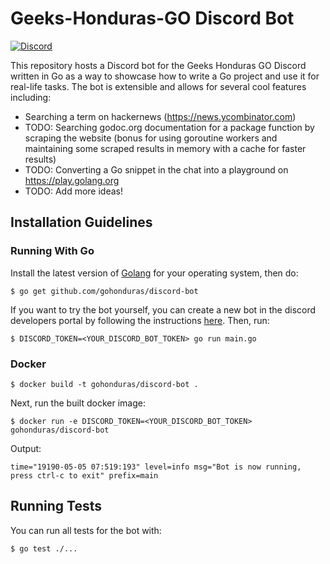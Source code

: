 # Geeks-Honduras-GO Discord Bot

[![Discord](https://user-images.githubusercontent.com/7288322/34471967-1df7808a-efbb-11e7-9088-ed0b04151291.png)](https://discord.gg/bdfFKS6)

This repository hosts a Discord bot for the Geeks Honduras GO Discord written in Go as a way to showcase how to write a Go project and use it for real-life tasks. The bot is extensible and allows for several cool features including:

- Searching a term on hackernews (https://news.ycombinator.com)
- TODO: Searching godoc.org documentation for a package function by scraping the website (bonus for using goroutine workers and maintaining some scraped results in memory with a cache for faster results)
- TODO: Converting a Go snippet in the chat into a playground on https://play.golang.org
- TODO: Add more ideas!

## Installation Guidelines

### Running With Go

Install the latest version of [Golang](https://golang.org/dl/) for your operating system, then do:

```
$ go get github.com/gohonduras/discord-bot
```

If you want to try the bot yourself, you can create a new bot in the discord developers portal by following the instructions [here](https://discordpy.readthedocs.io/en/latest/discord.html). Then, run:

```
$ DISCORD_TOKEN=<YOUR_DISCORD_BOT_TOKEN> go run main.go
```

### Docker

```
$ docker build -t gohonduras/discord-bot .
```

Next, run the built docker image:

```
$ docker run -e DISCORD_TOKEN=<YOUR_DISCORD_BOT_TOKEN> gohonduras/discord-bot
```

Output:
```
time="19190-05-05 07:519:193" level=info msg="Bot is now running, press ctrl-c to exit" prefix=main
```

## Running Tests

You can run all tests for the bot with:
```
$ go test ./...
```